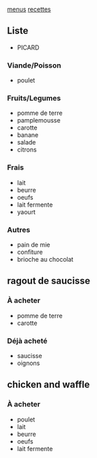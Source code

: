 [menus](/menu.html)
[recettes](/recipe.html)

## Liste
+ PICARD
### Viande/Poisson
- poulet
### Fruits/Legumes
- pomme de terre
- pamplemousse
- carotte
- banane
- salade
- citrons
### Frais
- lait
- beurre
- oeufs
- lait fermente
- yaourt
### Autres
- pain de mie
- confiture
- brioche au chocolat

## ragout de saucisse
### À acheter
- pomme de terre
- carotte
### Déjà acheté 
- saucisse
- oignons

## chicken and waffle
### À acheter
- poulet
- lait
- beurre
- oeufs
- lait fermente
